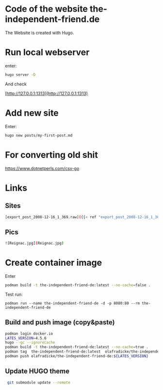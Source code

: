 Code of the website the-independent-friend.de
=============================================

The Website is created with Hugo.

# Run local webserver #

enter:

```bash
hugo server -D
```
And check

[http://127.0.0.1:1313](http://127.0.0.1:1313)

# Add new site #

Enter:

```bash
hugo new posts/my-first-post.md
```

# For converting old shit #

https://www.dotnetperls.com/csv-go

# Links #

## Sites ##

```bash
[export_post_2008-12-16_1_369.raw]({{< ref "export_post_2008-12-16_1_369.raw" "amp" >}})
```

## Pics ##

```bash
![Reignac.jpg](Reignac.jpg)
```


# Create container image

Enter

```bash
podman build -t the-independent-friend-de:latest --no-cache=false .
```

Test run:

```
podman run --name the-independent-friend-de -d -p 8080:80 --rm the-independent-friend-de
```


Build and push image (copy&paste)
---------------------------------

```bash
podman login docker.io
LATES_VERSION=4.5.6
hugo --gc --ignoreCache
podman build -t the-independent-friend-de:latest --no-cache=true .
podman tag  the-independent-friend-de:latest  olafradicke/the-independent-friend-de:${LATES_VERSION}
podman push olafradicke/the-independent-friend-de:${LATES_VERSION}
```

Update HUGO theme
-----------------

```bash
 git submodule update --remote
 ```